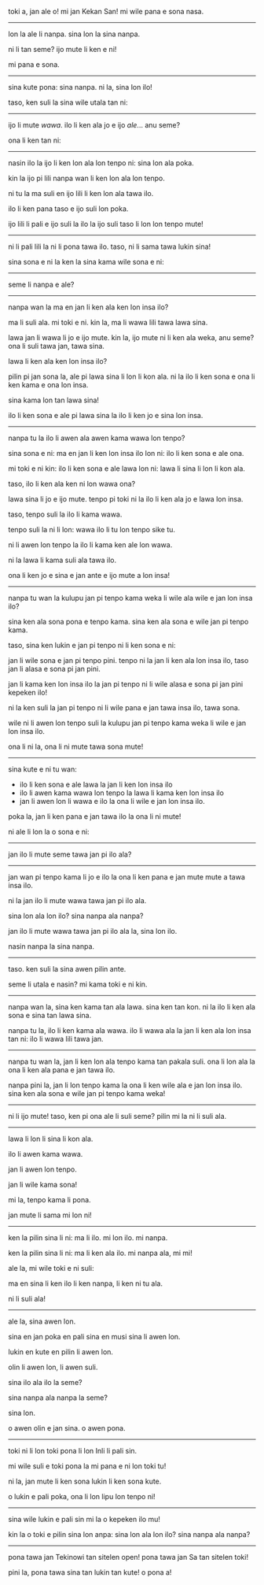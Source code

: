 toki a, jan ale o! mi jan Kekan San! mi wile pana e sona nasa.

---

<!-- --- -->

<!-- intro: everything is numbers -->

lon la ale li nanpa. sina lon la sina nanpa.

ni li tan seme? ijo mute li ken e ni!

mi pana e sona.

---

<!-- --- -->

<!-- opening arguments: there are so many things, but computers don't have them all at once-->

sina kute pona: sina nanpa. ni la, sina lon ilo!

taso, ken suli la sina wile utala tan ni:

---

ijo li mute _wawa_. ilo li ken ala jo e ijo _ale_... anu seme?

ona li ken tan ni:

---

nasin ilo la ijo li ken lon ala lon tenpo ni: sina lon ala poka.

kin la ijo pi lili nanpa wan li ken lon ala lon tenpo.

ni tu la ma suli en ijo lili li ken lon ala tawa ilo.

ilo li ken pana taso e ijo suli lon poka.

ijo lili li pali e ijo suli la ilo la ijo suli taso li lon lon tenpo mute!

---

ni li pali lili la ni li pona tawa ilo. taso, ni li sama tawa lukin sina!

sina sona e ni la ken la sina kama wile sona e ni:

---

seme li nanpa e ale?

---

<!-- --- -->

<!-- reason one: people can be in computers -->

nanpa wan la ma en jan li ken ala ken lon insa ilo?

ma li suli ala. mi toki e ni. kin la, ma li wawa lili tawa lawa sina.

lawa jan li wawa li jo e ijo mute. kin la, ijo mute ni li ken ala weka, anu seme? ona li suli tawa jan, tawa sina.

lawa li ken ala ken lon insa ilo?

pilin pi jan sona la, ale pi lawa sina li lon li kon ala. ni la ilo li ken sona e ona li ken kama e ona lon insa.

sina kama lon tan lawa sina!

ilo li ken sona e ale pi lawa sina la ilo li ken jo e sina lon insa.

---

<!-- --- -->

<!-- reason two: computers keep getting better over time -->

nanpa tu la ilo li awen ala awen kama wawa lon tenpo?

sina sona e ni: ma en jan li ken lon insa ilo lon ni: ilo li ken sona e ale ona.

mi toki e ni kin: ilo li ken sona e ale lawa lon ni: lawa li sina li lon li kon ala.

taso, ilo li ken ala ken ni lon wawa ona?

lawa sina li jo e ijo mute. tenpo pi toki ni la ilo li ken ala jo e lawa lon insa.

taso, tenpo suli la ilo li kama wawa.

tenpo suli la ni li lon: wawa ilo li tu lon tenpo sike tu.

ni li awen lon tenpo la ilo li kama ken ale lon wawa.

ni la lawa li kama suli ala tawa ilo.

ona li ken jo e sina e jan ante e ijo mute a lon insa!

---

<!-- --- -->

<!-- reason number three: future people want people inside computer -->

nanpa tu wan la kulupu jan pi tenpo kama weka li wile ala wile e jan lon insa ilo?

sina ken ala sona pona e tenpo kama. sina ken ala sona e wile jan pi tenpo kama.

taso, sina ken lukin e jan pi tenpo ni li ken sona e ni:

jan li wile sona e jan pi tenpo pini. tenpo ni la jan li ken ala lon insa ilo, taso jan li alasa e sona pi jan pini.

jan li kama ken lon insa ilo la jan pi tenpo ni li wile alasa e sona pi jan pini kepeken ilo!

ni la ken suli la jan pi tenpo ni li wile pana e jan tawa insa ilo, tawa sona.

wile ni li awen lon tenpo suli la kulupu jan pi tenpo kama weka li wile e jan lon insa ilo.

ona li ni la, ona li ni mute tawa sona mute!

---

<!-- --- -->

<!-- closing arguments:  -->

sina kute e ni tu wan:

- ilo li ken sona e ale lawa la jan li ken lon insa ilo
- ilo li awen kama wawa lon tenpo la lawa li kama ken lon insa ilo
- jan li awen lon li wawa e ilo la ona li wile e jan lon insa ilo.

poka la, jan li ken pana e jan tawa ilo la ona li ni mute!

ni ale li lon la o sona e ni:

---

jan ilo li mute seme tawa jan pi ilo ala?

---

jan wan pi tenpo kama li jo e ilo la ona li ken pana e jan mute mute a tawa insa ilo.

ni la jan ilo li mute wawa tawa jan pi ilo ala.

sina lon ala lon ilo? sina nanpa ala nanpa?

jan ilo li mute wawa tawa jan pi ilo ala la, sina lon ilo.

nasin nanpa la sina nanpa.

---

<!-- --- -->

<!-- counterarguments -->

taso. ken suli la sina awen pilin ante.

seme li utala e nasin? mi kama toki e ni kin.

---

nanpa wan la, sina ken kama tan ala lawa. sina ken tan kon. ni la ilo li ken ala sona e sina tan lawa sina.

nanpa tu la, ilo li ken kama ala wawa. ilo li wawa ala la jan li ken ala lon insa tan ni: ilo li wawa lili tawa jan.

---

nanpa tu wan la, jan li ken lon ala tenpo kama tan pakala suli. ona li lon ala la ona li ken ala pana e jan tawa ilo.

nanpa pini la, jan li lon tenpo kama la ona li ken wile ala e jan lon insa ilo. sina ken ala sona e wile jan pi tenpo kama weka!

---

<!-- --- -->

ni li ijo mute! taso, ken pi ona ale li suli seme? pilin mi la ni li suli ala.

---

lawa li lon li sina li kon ala.

ilo li awen kama wawa.

jan li awen lon tenpo.

jan li wile kama sona!

mi la, tenpo kama li pona.

jan mute li sama mi lon ni!

---

<!-- --- -->

<!-- finale -->

ken la pilin sina li ni: ma li ilo. mi lon ilo. mi nanpa.

ken la pilin sina li ni: ma li ken ala ilo. mi nanpa ala, mi mi!

ale la, mi wile toki e ni suli:

ma en sina li ken ilo li ken nanpa, li ken ni tu ala.

ni li suli ala!

---

ale la, sina awen lon.

sina en jan poka en pali sina en musi sina li awen lon.

lukin en kute en pilin li awen lon.

olin li awen lon, li awen suli.

sina ilo ala ilo la seme?

sina nanpa ala nanpa la seme?

sina lon.

o awen olin e jan sina. o awen pona.

---

<!-- --- -->

toki ni li lon toki pona li lon Inli li pali sin.

mi wile suli e toki pona la mi pana e ni lon toki tu!

ni la, jan mute li ken sona lukin li ken sona kute.

o lukin e pali poka, ona li lon lipu lon tenpo ni!

---

sina wile lukin e pali sin mi la o kepeken ilo mu!

kin la o toki e pilin sina lon anpa: sina lon ala lon ilo? sina nanpa ala nanpa?

---

pona tawa jan Tekinowi tan sitelen open! pona tawa jan Sa tan sitelen toki!

pini la, pona tawa sina tan lukin tan kute! o pona a!
